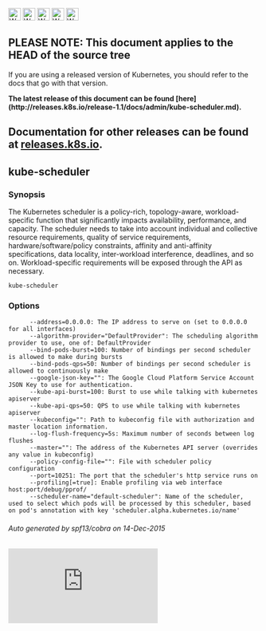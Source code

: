 <!-- BEGIN MUNGE: UNVERSIONED_WARNING -->

<!-- BEGIN STRIP_FOR_RELEASE -->

<img src="http://kubernetes.io/img/warning.png" alt="WARNING"
     width="25" height="25">
<img src="http://kubernetes.io/img/warning.png" alt="WARNING"
     width="25" height="25">
<img src="http://kubernetes.io/img/warning.png" alt="WARNING"
     width="25" height="25">
<img src="http://kubernetes.io/img/warning.png" alt="WARNING"
     width="25" height="25">
<img src="http://kubernetes.io/img/warning.png" alt="WARNING"
     width="25" height="25">

<h2>PLEASE NOTE: This document applies to the HEAD of the source tree</h2>

If you are using a released version of Kubernetes, you should
refer to the docs that go with that version.

<!-- TAG RELEASE_LINK, added by the munger automatically -->
<strong>
The latest release of this document can be found
[here](http://releases.k8s.io/release-1.1/docs/admin/kube-scheduler.md).

Documentation for other releases can be found at
[releases.k8s.io](http://releases.k8s.io).
</strong>
--

<!-- END STRIP_FOR_RELEASE -->

<!-- END MUNGE: UNVERSIONED_WARNING -->

## kube-scheduler



### Synopsis


The Kubernetes scheduler is a policy-rich, topology-aware,
workload-specific function that significantly impacts availability, performance,
and capacity. The scheduler needs to take into account individual and collective
resource requirements, quality of service requirements, hardware/software/policy
constraints, affinity and anti-affinity specifications, data locality, inter-workload
interference, deadlines, and so on. Workload-specific requirements will be exposed
through the API as necessary.

```
kube-scheduler
```

### Options

```
      --address=0.0.0.0: The IP address to serve on (set to 0.0.0.0 for all interfaces)
      --algorithm-provider="DefaultProvider": The scheduling algorithm provider to use, one of: DefaultProvider
      --bind-pods-burst=100: Number of bindings per second scheduler is allowed to make during bursts
      --bind-pods-qps=50: Number of bindings per second scheduler is allowed to continuously make
      --google-json-key="": The Google Cloud Platform Service Account JSON Key to use for authentication.
      --kube-api-burst=100: Burst to use while talking with kubernetes apiserver
      --kube-api-qps=50: QPS to use while talking with kubernetes apiserver
      --kubeconfig="": Path to kubeconfig file with authorization and master location information.
      --log-flush-frequency=5s: Maximum number of seconds between log flushes
      --master="": The address of the Kubernetes API server (overrides any value in kubeconfig)
      --policy-config-file="": File with scheduler policy configuration
      --port=10251: The port that the scheduler's http service runs on
      --profiling[=true]: Enable profiling via web interface host:port/debug/pprof/
      --scheduler-name="default-scheduler": Name of the scheduler, used to select which pods will be processed by this scheduler, based on pod's annotation with key 'scheduler.alpha.kubernetes.io/name'
```

###### Auto generated by spf13/cobra on 14-Dec-2015


<!-- BEGIN MUNGE: GENERATED_ANALYTICS -->
[![Analytics](https://kubernetes-site.appspot.com/UA-36037335-10/GitHub/docs/admin/kube-scheduler.md?pixel)]()
<!-- END MUNGE: GENERATED_ANALYTICS -->
